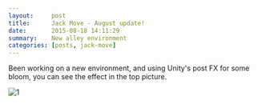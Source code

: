 ```yaml
---
layout:     post
title:      Jack Move - August update!
date:       2015-08-18 14:11:29
summary:    New alley environment
categories: [posts, jack-move]
---
```


Been working on a new environment, and using Unity's post FX for some bloom, you can see the effect in the top picture.

![1](http://eddy.parr.is.s3.amazonaws.com/images/jackmove/alley_bloom.png)
